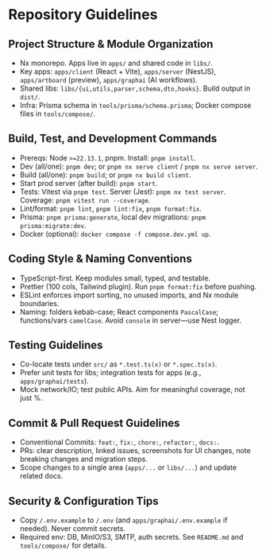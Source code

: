 # Repository Guidelines

## Project Structure & Module Organization
- Nx monorepo. Apps live in `apps/` and shared code in `libs/`.
- Key apps: `apps/client` (React + Vite), `apps/server` (NestJS), `apps/artboard` (preview), `apps/graphai` (AI workflows).
- Shared libs: `libs/{ui,utils,parser,schema,dto,hooks}`. Build output in `dist/`.
- Infra: Prisma schema in `tools/prisma/schema.prisma`; Docker compose files in `tools/compose/`.

## Build, Test, and Development Commands
- Prereqs: Node `>=22.13.1`, pnpm. Install: `pnpm install`.
- Dev (all/one): `pnpm dev`; or `pnpm nx serve client` / `pnpm nx serve server`.
- Build (all/one): `pnpm build`; or `pnpm nx build client`.
- Start prod server (after build): `pnpm start`.
- Tests: Vitest via `pnpm test`. Server (Jest): `pnpm nx test server`. Coverage: `pnpm vitest run --coverage`.
- Lint/format: `pnpm lint`, `pnpm lint:fix`, `pnpm format:fix`.
- Prisma: `pnpm prisma:generate`, local dev migrations: `pnpm prisma:migrate:dev`.
- Docker (optional): `docker compose -f compose.dev.yml up`.

## Coding Style & Naming Conventions
- TypeScript-first. Keep modules small, typed, and testable.
- Prettier (100 cols, Tailwind plugin). Run `pnpm format:fix` before pushing.
- ESLint enforces import sorting, no unused imports, and Nx module boundaries.
- Naming: folders kebab-case; React components `PascalCase`; functions/vars `camelCase`. Avoid `console` in server—use Nest logger.

## Testing Guidelines
- Co-locate tests under `src/` as `*.test.ts(x)` or `*.spec.ts(x)`.
- Prefer unit tests for libs; integration tests for apps (e.g., `apps/graphai/tests`).
- Mock network/IO; test public APIs. Aim for meaningful coverage, not just %.

## Commit & Pull Request Guidelines
- Conventional Commits: `feat:`, `fix:`, `chore:`, `refactor:`, `docs:`.
- PRs: clear description, linked issues, screenshots for UI changes, note breaking changes and migration steps.
- Scope changes to a single area (`apps/...` or `libs/...`) and update related docs.

## Security & Configuration Tips
- Copy `/.env.example` to `/.env` (and `apps/graphai/.env.example` if needed). Never commit secrets.
- Required env: DB, MinIO/S3, SMTP, auth secrets. See `README.md` and `tools/compose/` for details.
